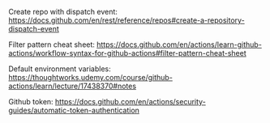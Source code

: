 Create repo with dispatch event: https://docs.github.com/en/rest/reference/repos#create-a-repository-dispatch-event

Filter pattern cheat sheet: https://docs.github.com/en/actions/learn-github-actions/workflow-syntax-for-github-actions#filter-pattern-cheat-sheet

Default environment variables: https://thoughtworks.udemy.com/course/github-actions/learn/lecture/17438370#notes

Github token: https://docs.github.com/en/actions/security-guides/automatic-token-authentication
